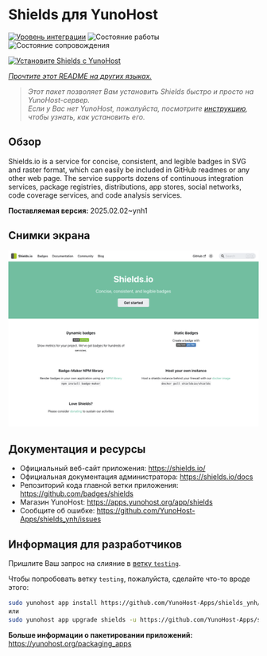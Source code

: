 <!--
Важно: этот README был автоматически сгенерирован <https://github.com/YunoHost/apps/tree/master/tools/readme_generator>
Он НЕ ДОЛЖЕН редактироваться вручную.
-->

# Shields для YunoHost

[![Уровень интеграции](https://apps.yunohost.org/badge/integration/shields)](https://ci-apps.yunohost.org/ci/apps/shields/)
![Состояние работы](https://apps.yunohost.org/badge/state/shields)
![Состояние сопровождения](https://apps.yunohost.org/badge/maintained/shields)

[![Установите Shields с YunoHost](https://install-app.yunohost.org/install-with-yunohost.svg)](https://install-app.yunohost.org/?app=shields)

*[Прочтите этот README на других языках.](./ALL_README.md)*

> *Этот пакет позволяет Вам установить Shields быстро и просто на YunoHost-сервер.*  
> *Если у Вас нет YunoHost, пожалуйста, посмотрите [инструкцию](https://yunohost.org/install), чтобы узнать, как установить его.*

## Обзор

Shields.io is a service for concise, consistent, and legible badges in SVG and raster format, which can easily be included in GitHub readmes or any other web page. The service supports dozens of continuous integration services, package registries, distributions, app stores, social networks, code coverage services, and code analysis services.

**Поставляемая версия:** 2025.02.02~ynh1

## Снимки экрана

![Снимок экрана Shields](./doc/screenshots/screenshot.png)

## Документация и ресурсы

- Официальный веб-сайт приложения: <https://shields.io/>
- Официальная документация администратора: <https://shields.io/docs>
- Репозиторий кода главной ветки приложения: <https://github.com/badges/shields>
- Магазин YunoHost: <https://apps.yunohost.org/app/shields>
- Сообщите об ошибке: <https://github.com/YunoHost-Apps/shields_ynh/issues>

## Информация для разработчиков

Пришлите Ваш запрос на слияние в [ветку `testing`](https://github.com/YunoHost-Apps/shields_ynh/tree/testing).

Чтобы попробовать ветку `testing`, пожалуйста, сделайте что-то вроде этого:

```bash
sudo yunohost app install https://github.com/YunoHost-Apps/shields_ynh/tree/testing --debug
или
sudo yunohost app upgrade shields -u https://github.com/YunoHost-Apps/shields_ynh/tree/testing --debug
```

**Больше информации о пакетировании приложений:** <https://yunohost.org/packaging_apps>
